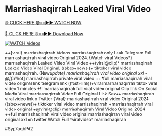 # Marriashaqirrah Leaked Viral Video


[🌐 CLICK HERE 🟢==►► WATCH NOW](https://cutt.ly/ZrqxdKBg)

[🔴 CLICK HERE 🌐==►► Download Now](https://cutt.ly/ZrqxdKBg)

[![WATCH Videos](https://i.imgur.com/dJHk4Zq.gif)](https://cutt.ly/ZrqxdKBg)





























++[viral} marriashaqirrah Videos marriashaqirrah only Leak Telegram
Full marriashaqirrah viral video Original 2024.
{Watch viral Videos*} marriashaqirrah Leaked Video Viral Video
++(viral@clip)* marriashaqirrah Leaked Video Viral Original.
((sbex+news))+ tiktoker viral video marriashaqirrah.
(New*update) marriashaqirrah viral video original xxl
-@[full*hot] marriashaqirrah private viral video ++*full marriashaqirrah viral video original link telegram link ((fast+link))+viral marriashaqirrah tiktok viral video 1 minutes +!! marriashaqirrah full viral video original Clip link On Social Media Viral marriashaqirrah Video Full Original Link Sex++ marriashaqirrah viral video link x Twitter {Viral} marriashaqirrah viral video Original 2024 ((sbex+news))+ tiktoker viral video marriashaqirrah +marriashaqirrah viral video original
+@viral@clip) marriashaqirrah Viral Video Original 2024
++full marriashaqirrah viral video original
marriashaqirrah viral video original xxl on twitter
Watch Full ^viralvideo^ marriashaqirrah


#Syp7aqbPd2
